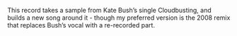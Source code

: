 This record takes a sample from Kate Bush’s single Cloudbusting, and builds a new song around it - though my preferred version is the 2008 remix that replaces Bush’s vocal with a re-recorded part.

